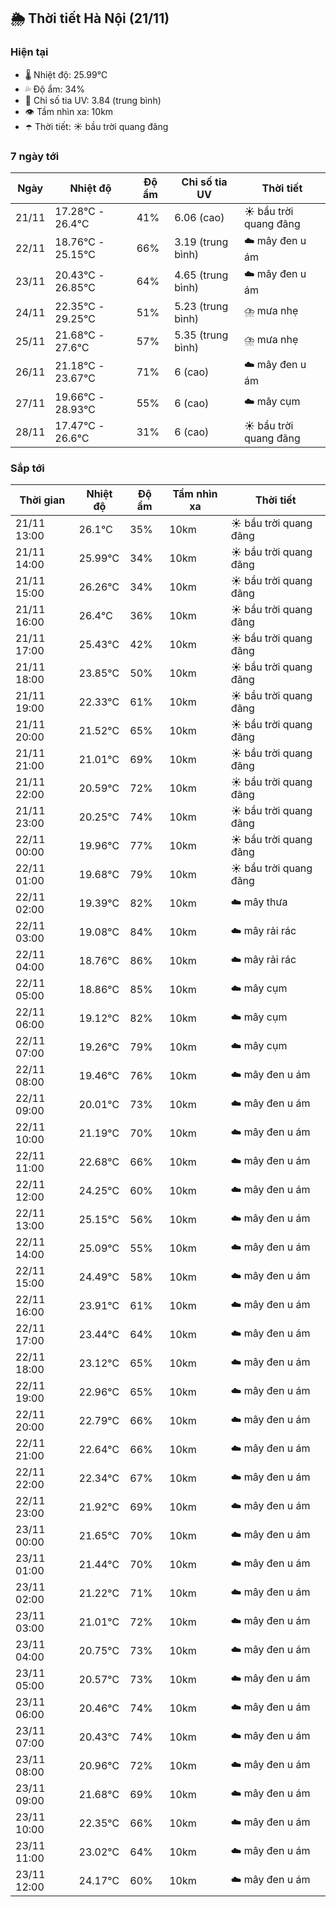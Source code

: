 ## 🌦️ Thời tiết Hà Nội (21/11)

### Hiện tại

- 🌡️ Nhiệt độ: 25.99℃
- 💦 Độ ẩm: 34%
- 🌟 Chỉ số tia UV: 3.84 (trung bình)
- 👁️ Tầm nhìn xa: 10km
- ☂️ Thời tiết: ☀️ bầu trời quang đãng

### 7 ngày tới

| Ngày | Nhiệt độ | Độ ẩm | Chỉ số tia UV | Thời tiết |
| --- | --- | --- | --- | --- |
| 21/11 | 17.28℃ - 26.4℃ | 41% | 6.06 (cao) | ☀️ bầu trời quang đãng |
| 22/11 | 18.76℃ - 25.15℃ | 66% | 3.19 (trung bình) | ☁️ mây đen u ám |
| 23/11 | 20.43℃ - 26.85℃ | 64% | 4.65 (trung bình) | ☁️ mây đen u ám |
| 24/11 | 22.35℃ - 29.25℃ | 51% | 5.23 (trung bình) | ⛈️ mưa nhẹ |
| 25/11 | 21.68℃ - 27.6℃ | 57% | 5.35 (trung bình) | ⛈️ mưa nhẹ |
| 26/11 | 21.18℃ - 23.67℃ | 71% | 6 (cao) | ☁️ mây đen u ám |
| 27/11 | 19.66℃ - 28.93℃ | 55% | 6 (cao) | ☁️ mây cụm |
| 28/11 | 17.47℃ - 26.6℃ | 31% | 6 (cao) | ☀️ bầu trời quang đãng |

### Sắp tới

| Thời gian | Nhiệt độ | Độ ẩm | Tầm nhìn xa | Thời tiết |
| --- | --- | --- | --- | --- |
| 21/11 13:00 | 26.1℃ | 35% | 10km | ☀️ bầu trời quang đãng |
| 21/11 14:00 | 25.99℃ | 34% | 10km | ☀️ bầu trời quang đãng |
| 21/11 15:00 | 26.26℃ | 34% | 10km | ☀️ bầu trời quang đãng |
| 21/11 16:00 | 26.4℃ | 36% | 10km | ☀️ bầu trời quang đãng |
| 21/11 17:00 | 25.43℃ | 42% | 10km | ☀️ bầu trời quang đãng |
| 21/11 18:00 | 23.85℃ | 50% | 10km | ☀️ bầu trời quang đãng |
| 21/11 19:00 | 22.33℃ | 61% | 10km | ☀️ bầu trời quang đãng |
| 21/11 20:00 | 21.52℃ | 65% | 10km | ☀️ bầu trời quang đãng |
| 21/11 21:00 | 21.01℃ | 69% | 10km | ☀️ bầu trời quang đãng |
| 21/11 22:00 | 20.59℃ | 72% | 10km | ☀️ bầu trời quang đãng |
| 21/11 23:00 | 20.25℃ | 74% | 10km | ☀️ bầu trời quang đãng |
| 22/11 00:00 | 19.96℃ | 77% | 10km | ☀️ bầu trời quang đãng |
| 22/11 01:00 | 19.68℃ | 79% | 10km | ☀️ bầu trời quang đãng |
| 22/11 02:00 | 19.39℃ | 82% | 10km | ☁️ mây thưa |
| 22/11 03:00 | 19.08℃ | 84% | 10km | ☁️ mây rải rác |
| 22/11 04:00 | 18.76℃ | 86% | 10km | ☁️ mây rải rác |
| 22/11 05:00 | 18.86℃ | 85% | 10km | ☁️ mây cụm |
| 22/11 06:00 | 19.12℃ | 82% | 10km | ☁️ mây cụm |
| 22/11 07:00 | 19.26℃ | 79% | 10km | ☁️ mây cụm |
| 22/11 08:00 | 19.46℃ | 76% | 10km | ☁️ mây đen u ám |
| 22/11 09:00 | 20.01℃ | 73% | 10km | ☁️ mây đen u ám |
| 22/11 10:00 | 21.19℃ | 70% | 10km | ☁️ mây đen u ám |
| 22/11 11:00 | 22.68℃ | 66% | 10km | ☁️ mây đen u ám |
| 22/11 12:00 | 24.25℃ | 60% | 10km | ☁️ mây đen u ám |
| 22/11 13:00 | 25.15℃ | 56% | 10km | ☁️ mây đen u ám |
| 22/11 14:00 | 25.09℃ | 55% | 10km | ☁️ mây đen u ám |
| 22/11 15:00 | 24.49℃ | 58% | 10km | ☁️ mây đen u ám |
| 22/11 16:00 | 23.91℃ | 61% | 10km | ☁️ mây đen u ám |
| 22/11 17:00 | 23.44℃ | 64% | 10km | ☁️ mây đen u ám |
| 22/11 18:00 | 23.12℃ | 65% | 10km | ☁️ mây đen u ám |
| 22/11 19:00 | 22.96℃ | 65% | 10km | ☁️ mây đen u ám |
| 22/11 20:00 | 22.79℃ | 66% | 10km | ☁️ mây đen u ám |
| 22/11 21:00 | 22.64℃ | 66% | 10km | ☁️ mây đen u ám |
| 22/11 22:00 | 22.34℃ | 67% | 10km | ☁️ mây đen u ám |
| 22/11 23:00 | 21.92℃ | 69% | 10km | ☁️ mây đen u ám |
| 23/11 00:00 | 21.65℃ | 70% | 10km | ☁️ mây đen u ám |
| 23/11 01:00 | 21.44℃ | 70% | 10km | ☁️ mây đen u ám |
| 23/11 02:00 | 21.22℃ | 71% | 10km | ☁️ mây đen u ám |
| 23/11 03:00 | 21.01℃ | 72% | 10km | ☁️ mây đen u ám |
| 23/11 04:00 | 20.75℃ | 73% | 10km | ☁️ mây đen u ám |
| 23/11 05:00 | 20.57℃ | 73% | 10km | ☁️ mây đen u ám |
| 23/11 06:00 | 20.46℃ | 74% | 10km | ☁️ mây đen u ám |
| 23/11 07:00 | 20.43℃ | 74% | 10km | ☁️ mây đen u ám |
| 23/11 08:00 | 20.96℃ | 72% | 10km | ☁️ mây đen u ám |
| 23/11 09:00 | 21.68℃ | 69% | 10km | ☁️ mây đen u ám |
| 23/11 10:00 | 22.35℃ | 66% | 10km | ☁️ mây đen u ám |
| 23/11 11:00 | 23.02℃ | 64% | 10km | ☁️ mây đen u ám |
| 23/11 12:00 | 24.17℃ | 60% | 10km | ☁️ mây đen u ám |

